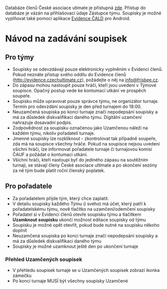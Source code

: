 Databáze členů České asociace utimate je přístupná [zde](//evidence.czechultimate.cz). Přístup do databáze je vázán na přihlašovací údaje Zástupce týmu. Soupisky je možné vyplňovat také pomocí aplikace [Evidence ČALD](https://play.google.com/store/apps/details?id=cz.cald.evidence) pro Android.

# Návod na zadávání soupisek

## Pro týmy

- Soupisky se odevzdávají pouze elektronicky vyplněním v Evidenci členů. Pokud neznáte přístup svého oddílu do Evidence členů (http://evidence.czechultimate.cz), požádejte o něj na info@frisbee.cz.
- Do zápasu mohou nastoupit pouze hráči, kteří jsou uvedeni v Týmové soupisce. Opačný postup vede ke kontumaci utkání ve prospěch soupeře.
- Soupisku může upravovat pouze správce týmu, ne organizátor turnaje. Termín pro odevzdání soupisky je den před turnajem do 18:00.
- Neuzamčená soupiska po konci turnaje značí nepodepsání soupisky a má za důsledek diskvalifikaci daného týmu. Digitální uzamčení nahrazuje dosavadní podpis.
- Zodpovědnost za soupisku označenou jako Uzamčenou náleží na každém týmu, nikoliv pořadateli turnaje.
- Jmenné soupisky lze rozkliknout - zkontrolovat tak případně soupeře, zda má na soupisce všechny hráče. Pokud na soupisce nejsou uvedení všichni hráči, lze informovat pořadatele turnaje či turnajovou komisi ČAUF a požádat o kontumaci utkání.
- Všichni hráči, kteří nastoupí byť do jediného zápasu na soutěžním turnaji, se stávají členy České asociace ultimate a po skončení sezóny za ně tým bude platit roční členský poplatek.

## Pro pořadatele

- Za pořadatelem přijde tým, který chce zaplatit.
- V detailu soupisky každého Týmu (i svého) má účet, který patří k pořadatelskému týmu, nově tlačítko na uzamčení/odemčení soupisky
- Pořadatel si v Evidenci členů otevře soupisku týmu a tlačítkem **Uzamknout soupisku** ukončí možnost editace soupisky od týmu
- Soupisku je možné opět otevřít, pokud bude nutné na soupisku někoho doplnit
- Neuzamčená soupiska po konci turnaje značí nepodepsání soupisky a má za důsledek diskvalifikaci daného týmu
- Soupisky je možné uzamknout ještě den po ukončení turnaje

### Přehled Uzamčených soupisek

- V přehledu soupisek turnaje se u Uzamčených soupisek zobrazí ikonka zámečku
- Po konci turnaje MUSÍ být všechny soupisky Uzamčené
